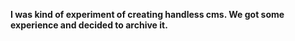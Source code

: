 **I was kind of experiment of creating handless cms. We got some experience and decided to archive it.**
